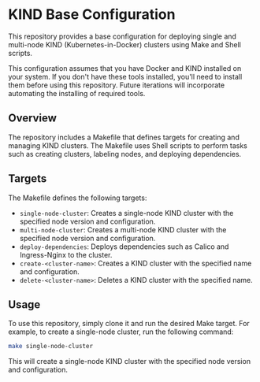 # KIND Base Configuration

This repository provides a base configuration for deploying single and multi-node KIND (Kubernetes-in-Docker) clusters using Make and Shell scripts. 

This configuration assumes that you have Docker and KIND installed on your system. If you don't have these tools installed, you'll need to install them before using this repository. Future iterations will incorporate automating the installing of required tools.

## Overview

The repository includes a Makefile that defines targets for creating and managing KIND clusters. The Makefile uses Shell scripts to perform tasks such as creating clusters, labeling nodes, and deploying dependencies.

## Targets

The Makefile defines the following targets:

* `single-node-cluster`: Creates a single-node KIND cluster with the specified node version and configuration.
* `multi-node-cluster`: Creates a multi-node KIND cluster with the specified node version and configuration.
* `deploy-dependencies`: Deploys dependencies such as Calico and Ingress-Nginx to the cluster.
* `create-<cluster-name>`: Creates a KIND cluster with the specified name and configuration.
* `delete-<cluster-name>`: Deletes a KIND cluster with the specified name.

## Usage

To use this repository, simply clone it and run the desired Make target. For example, to create a single-node cluster, run the following command:
```bash
make single-node-cluster
```
This will create a single-node KIND cluster with the specified node version and configuration.